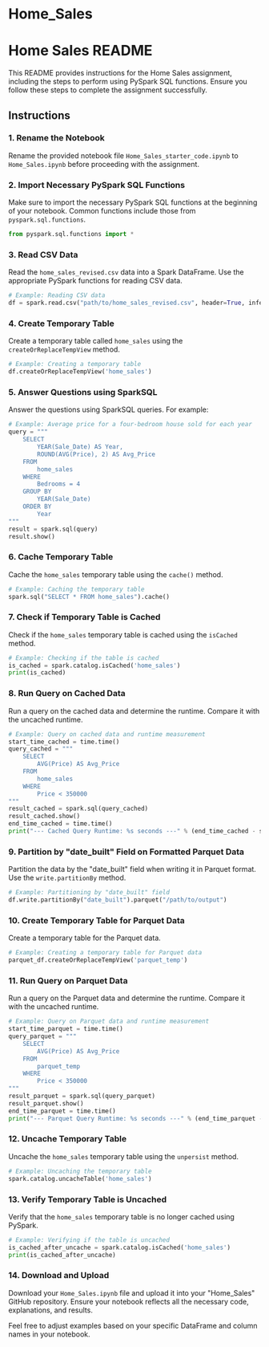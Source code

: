 # Home_Sales

# Home Sales README

This README provides instructions for the Home Sales assignment, including the steps to perform using PySpark SQL functions. Ensure you follow these steps to complete the assignment successfully.

## Instructions

### 1. Rename the Notebook

Rename the provided notebook file `Home_Sales_starter_code.ipynb` to `Home_Sales.ipynb` before proceeding with the assignment.

### 2. Import Necessary PySpark SQL Functions

Make sure to import the necessary PySpark SQL functions at the beginning of your notebook. Common functions include those from `pyspark.sql.functions`.

```python
from pyspark.sql.functions import *
```

### 3. Read CSV Data

Read the `home_sales_revised.csv` data into a Spark DataFrame. Use the appropriate PySpark functions for reading CSV data.

```python
# Example: Reading CSV data
df = spark.read.csv("path/to/home_sales_revised.csv", header=True, inferSchema=True)
```

### 4. Create Temporary Table

Create a temporary table called `home_sales` using the `createOrReplaceTempView` method.

```python
# Example: Creating a temporary table
df.createOrReplaceTempView('home_sales')
```

### 5. Answer Questions using SparkSQL

Answer the questions using SparkSQL queries. For example:

```python
# Example: Average price for a four-bedroom house sold for each year
query = """
    SELECT
        YEAR(Sale_Date) AS Year,
        ROUND(AVG(Price), 2) AS Avg_Price
    FROM
        home_sales
    WHERE
        Bedrooms = 4
    GROUP BY
        YEAR(Sale_Date)
    ORDER BY
        Year
"""
result = spark.sql(query)
result.show()
```

### 6. Cache Temporary Table

Cache the `home_sales` temporary table using the `cache()` method.

```python
# Example: Caching the temporary table
spark.sql("SELECT * FROM home_sales").cache()
```

### 7. Check if Temporary Table is Cached

Check if the `home_sales` temporary table is cached using the `isCached` method.

```python
# Example: Checking if the table is cached
is_cached = spark.catalog.isCached('home_sales')
print(is_cached)
```

### 8. Run Query on Cached Data

Run a query on the cached data and determine the runtime. Compare it with the uncached runtime.

```python
# Example: Query on cached data and runtime measurement
start_time_cached = time.time()
query_cached = """
    SELECT
        AVG(Price) AS Avg_Price
    FROM
        home_sales
    WHERE
        Price < 350000
"""
result_cached = spark.sql(query_cached)
result_cached.show()
end_time_cached = time.time()
print("--- Cached Query Runtime: %s seconds ---" % (end_time_cached - start_time_cached))
```

### 9. Partition by "date_built" Field on Formatted Parquet Data

Partition the data by the "date_built" field when writing it in Parquet format. Use the `write.partitionBy` method.

```python
# Example: Partitioning by "date_built" field
df.write.partitionBy("date_built").parquet("/path/to/output")
```

### 10. Create Temporary Table for Parquet Data

Create a temporary table for the Parquet data.

```python
# Example: Creating a temporary table for Parquet data
parquet_df.createOrReplaceTempView('parquet_temp')
```

### 11. Run Query on Parquet Data

Run a query on the Parquet data and determine the runtime. Compare it with the uncached runtime.

```python
# Example: Query on Parquet data and runtime measurement
start_time_parquet = time.time()
query_parquet = """
    SELECT
        AVG(Price) AS Avg_Price
    FROM
        parquet_temp
    WHERE
        Price < 350000
"""
result_parquet = spark.sql(query_parquet)
result_parquet.show()
end_time_parquet = time.time()
print("--- Parquet Query Runtime: %s seconds ---" % (end_time_parquet - start_time_parquet))
```

### 12. Uncache Temporary Table

Uncache the `home_sales` temporary table using the `unpersist` method.

```python
# Example: Uncaching the temporary table
spark.catalog.uncacheTable('home_sales')
```

### 13. Verify Temporary Table is Uncached

Verify that the `home_sales` temporary table is no longer cached using PySpark.

```python
# Example: Verifying if the table is uncached
is_cached_after_uncache = spark.catalog.isCached('home_sales')
print(is_cached_after_uncache)
```

### 14. Download and Upload

Download your `Home_Sales.ipynb` file and upload it into your "Home_Sales" GitHub repository. Ensure your notebook reflects all the necessary code, explanations, and results.

Feel free to adjust examples based on your specific DataFrame and column names in your notebook.
